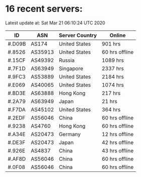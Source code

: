 # 16 recent servers:

Latest update at: Sat Mar 21 06:10:24 UTC 2020

| ID | ASN | Server Country | Online |
| -- | --- | -------------- | ------ |
| #.D09B | AS174 | United States | 901 hrs |
| #.8526 | AS35913 | United States | 60 hrs offline |
| #.15CF | AS49392 | Russia | 1089 hrs |
| #.7F1D | AS63949 | Singapore | 2337 hrs |
| #.9FC3 | AS53889 | United States | 2184 hrs |
| #.E069 | AS40065 | United States | 1074 hrs |
| #.BD3E | AS63888 | Hong Kong | 217 hrs |
| #.2A79 | AS63949 | Japan | 21 hrs |
| #.F7DA | AS45102 | United States | 364 hrs |
| #.2EDF | AS56046 | China | 60 hrs offline |
| #.9238 | AS4760 | Hong Kong | 60 hrs offline |
| #.A34E | AS20473 | Germany | 12 hrs offline |
| #.DE3F | AS20473 | Japan | 42 hrs offline |
| #.926E | AS4837 | China | 43 hrs offline |
| #.AF8D | AS56046 | China | 60 hrs offline |
| #.0F08 | AS56046 | China | 60 hrs offline |

